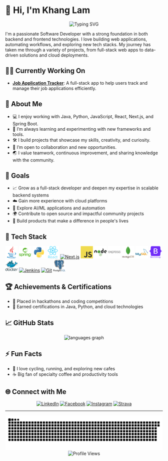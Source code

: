 # 👋 Hi, I'm Khang Lam

<p align="center">
  <img src="https://readme-typing-svg.demolab.com?font=Fira+Code&size=24&pause=1000&color=F7F7F7&center=true&vCenter=true&width=435&lines=Hi+there!+I'm+Khang+Lam;Software+Developer;Always+Learning+%26+Building" alt="Typing SVG" />
</p>

I'm a passionate Software Developer with a strong foundation in both backend and frontend technologies. I love building web applications, automating workflows, and exploring new tech stacks. My journey has taken me through a variety of projects, from full-stack web apps to data-driven solutions and cloud deployments.

## 🧑‍💻 Currently Working On
- <a href="https://github.com/KaizenPlayground/JobApplicationTracker" target="_blank"><b>Job Application Tracker</b></a>: A full-stack app to help users track and manage their job applications efficiently.

## 🚀 About Me

- 💻 I enjoy working with Java, Python, JavaScript, React, Next.js, and Spring Boot.
- 🌱 I’m always learning and experimenting with new frameworks and tools.
- 🛠️ I build projects that showcase my skills, creativity, and curiosity.
- 🤝 I’m open to collaboration and new opportunities.
- 🌏 I value teamwork, continuous improvement, and sharing knowledge with the community.

## 🎯 Goals

- 📈 Grow as a full-stack developer and deepen my expertise in scalable backend systems
- ☁️ Gain more experience with cloud platforms
- 🤖 Explore AI/ML applications and automation
- 🌍 Contribute to open source and impactful community projects
- 🚀 Build products that make a difference in people's lives

## 🧰 Tech Stack

<p align="left">
  <a href="https://www.java.com" target="_blank"><img src="https://raw.githubusercontent.com/devicons/devicon/master/icons/java/java-original.svg" alt="Java" width="40" height="40"/></a>
  <a href="https://spring.io/projects/spring-boot" target="_blank"><img src="https://raw.githubusercontent.com/devicons/devicon/master/icons/spring/spring-original-wordmark.svg" alt="Spring Boot" width="40" height="40"/></a>
  <a href="https://www.python.org" target="_blank"><img src="https://raw.githubusercontent.com/devicons/devicon/master/icons/python/python-original.svg" alt="Python" width="40" height="40"/></a>
  <a href="https://reactjs.org/" target="_blank"><img src="https://raw.githubusercontent.com/devicons/devicon/master/icons/react/react-original-wordmark.svg" alt="React" width="40" height="40"/></a>
  <a href="https://nextjs.org/" target="_blank"><img src="https://cdn.worldvectorlogo.com/logos/nextjs-2.svg" alt="Next.js" width="40" height="40"/></a>
  <a href="https://developer.mozilla.org/en-US/docs/Web/JavaScript" target="_blank"><img src="https://raw.githubusercontent.com/devicons/devicon/master/icons/javascript/javascript-original.svg" alt="JavaScript" width="40" height="40"/></a>
  <a href="https://nodejs.org" target="_blank"><img src="https://raw.githubusercontent.com/devicons/devicon/master/icons/nodejs/nodejs-original-wordmark.svg" alt="Node.js" width="40" height="40"/></a>
  <a href="https://expressjs.com" target="_blank"><img src="https://raw.githubusercontent.com/devicons/devicon/master/icons/express/express-original-wordmark.svg" alt="Express.js" width="40" height="40"/></a>
  <a href="https://www.mongodb.com/" target="_blank"><img src="https://raw.githubusercontent.com/devicons/devicon/master/icons/mongodb/mongodb-original-wordmark.svg" alt="MongoDB" width="40" height="40"/></a>
  <a href="https://www.mysql.com/" target="_blank"><img src="https://raw.githubusercontent.com/devicons/devicon/master/icons/mysql/mysql-original-wordmark.svg" alt="MySQL" width="40" height="40"/></a>
  <a href="https://getbootstrap.com" target="_blank"><img src="https://raw.githubusercontent.com/devicons/devicon/master/icons/bootstrap/bootstrap-plain-wordmark.svg" alt="Bootstrap" width="40" height="40"/></a>
  <a href="https://www.docker.com/" target="_blank"><img src="https://raw.githubusercontent.com/devicons/devicon/master/icons/docker/docker-original-wordmark.svg" alt="Docker" width="40" height="40"/></a>
  <a href="https://www.jenkins.io" target="_blank"><img src="https://www.vectorlogo.zone/logos/jenkins/jenkins-icon.svg" alt="Jenkins" width="40" height="40"/></a>
  <a href="https://git-scm.com/" target="_blank"><img src="https://www.vectorlogo.zone/logos/git-scm/git-scm-icon.svg" alt="Git" width="40" height="40"/></a>
  <a href="https://www.postgresql.org" target="_blank"><img src="https://raw.githubusercontent.com/devicons/devicon/master/icons/postgresql/postgresql-original-wordmark.svg" alt="PostgreSQL" width="40" height="40"/></a>
  <!-- Add/remove icons as you see fit -->
</p>

## 🏆 Achievements & Certifications
- 🥇 Placed in hackathons and coding competitions
- 📜 Earned certifications in Java, Python, and cloud technologies

## 📈 GitHub Stats

<div align="center">
  <img src="https://github-readme-stats.vercel.app/api/top-langs?username=khanglam&layout=compact&theme=dracula&hide_border=false" height="150" alt="languages graph"/>
</div>

## ⚡ Fun Facts
- 🚴 I love cycling, running, and exploring new cafes
- ☕ Big fan of specialty coffee and productivity tools

## 🌐 Connect with Me

<p align="center">
  <a href="https://linkedin.com/in/khang-lam/" target="blank"><img src="https://raw.githubusercontent.com/rahuldkjain/github-profile-readme-generator/master/src/images/icons/Social/linked-in-alt.svg" alt="LinkedIn" height="30" width="40"/></a>
  <a href="https://fb.com/khanglamla" target="blank"><img src="https://raw.githubusercontent.com/rahuldkjain/github-profile-readme-generator/master/src/images/icons/Social/facebook.svg" alt="Facebook" height="30" width="40"/></a>
  <a href="https://instagram.com/khangtlam" target="blank"><img src="https://raw.githubusercontent.com/rahuldkjain/github-profile-readme-generator/master/src/images/icons/Social/instagram.svg" alt="Instagram" height="30" width="40"/></a>
  <a href="https://www.strava.com/athletes/104582696" target="blank"><img src="https://cdn.cdnlogo.com/logos/s/6/strava.svg" alt="Strava" height="30" width="40"/></a>
</p>

---

<div align="center">
  <img src="https://raw.githubusercontent.com/khanglam/khanglam.github.io/master/public/assets/snake.svg" alt="Snake animation" />
</div>

<div align="center">
  <img src="https://komarev.com/ghpvc/?username=khanglam&label=Profile%20views&color=blue&style=flat-square" alt="Profile Views"/>
</div>
